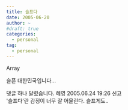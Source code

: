 ```yaml
---
title: 슬프다
date: 2005-06-20
author: ~
#draft: true
categories:
  - personal
tag:
  - personal
---
```




Array

슬픈 대한민국입니다...


 댓글 하나 달렸습니다.
 혜영 2005.06.24 19:26 신고   
'슬프다'란 감정이 너무 잘 어울린다. 슬프게도..




